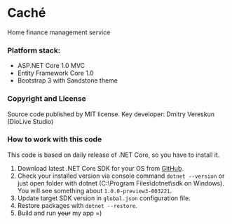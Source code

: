 # Caché
Home finance management service

### Platform stack:
- ASP.NET Core 1.0 MVC
- Entity Framework Core 1.0
- Bootstrap 3 with Sandstone theme

### Copyright and License

Source code published by MIT license.
Key developer: Dmitry Vereskun (DioLive Studio)

### How to work with this code
This code is based on daily release of .NET Core, so you have to install it.

1. Download latest .NET Core SDK for your OS from [GitHub](https://github.com/dotnet/cli#installers-and-binaries).
2. Check your installed version via console command `dotnet --version` or just open folder with dotnet (C:\Program Files\dotnet\sdk on Windows). You will see something about `1.0.0-preview3-003221`.
3. Update target SDK version in `global.json` configuration file.
4. Restore packages with `dotnet --restore`.
5. Build and run ~~your~~ my app =)